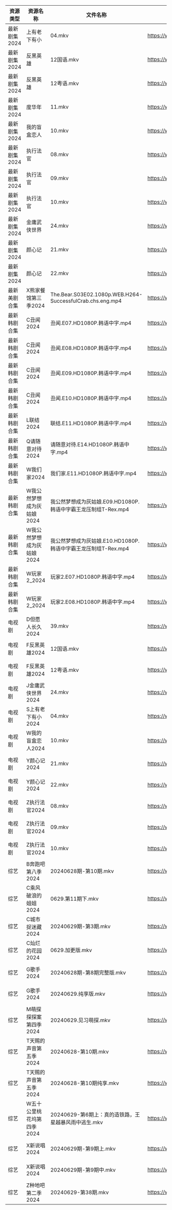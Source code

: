 | 资源类型     | 资源名称            | 文件名称                                                      | 分享链接                                 | 更新时间                |
| -------- | --------------- | --------------------------------------------------------- | ------------------------------------ | ------------------- |
| 最新剧集2024 | 上有老下有小          | 04.mkv                                                    | https://www.alipan.com/s/zJpYSzfdTgF | 2024-06-29 00:10:54 |
| 最新剧集2024 | 反黑英雄            | 12国语.mkv                                                  | https://www.alipan.com/s/BaUXauM9vBS | 2024-06-29 19:10:46 |
| 最新剧集2024 | 反黑英雄            | 12粤语.mkv                                                  | https://www.alipan.com/s/BaUXauM9vBS | 2024-06-29 19:10:46 |
| 最新剧集2024 | 度华年             | 11.mkv                                                    | https://www.alipan.com/s/vjbjKvWXUFQ | 2024-06-29 14:11:00 |
| 最新剧集2024 | 我的盲盒恋人          | 10.mkv                                                    | https://www.alipan.com/s/6rP1kMmWiU2 | 2024-06-29 14:11:02 |
| 最新剧集2024 | 执行法官            | 08.mkv                                                    | https://www.alipan.com/s/Jve8FWSeqsr | 2024-06-29 20:10:50 |
| 最新剧集2024 | 执行法官            | 09.mkv                                                    | https://www.alipan.com/s/Jve8FWSeqsr | 2024-06-29 20:10:50 |
| 最新剧集2024 | 执行法官            | 10.mkv                                                    | https://www.alipan.com/s/Jve8FWSeqsr | 2024-06-29 20:10:50 |
| 最新剧集2024 | 金庸武侠世界          | 24.mkv                                                    | https://www.alipan.com/s/K1cwzDfcuuq | 2024-06-29 19:10:59 |
| 最新剧集2024 | 颜心记             | 21.mkv                                                    | https://www.alipan.com/s/CnAhfNEJaT8 | 2024-06-29 20:10:57 |
| 最新剧集2024 | 颜心记             | 22.mkv                                                    | https://www.alipan.com/s/CnAhfNEJaT8 | 2024-06-29 20:10:57 |
| 最新美剧合集   | X熊家餐馆第三季2024    | The.Bear.S03E02.1080p.WEB.H264-SuccessfulCrab.chs.eng.mp4 | https://www.alipan.com/s/P8KbRfGWy8g | 2024-06-29 18:07:30 |
| 最新韩剧合集   | C丑闻2024         | 丑闻.E07.HD1080P.韩语中字.mp4                                   | https://www.alipan.com/s/J114XwZcFVg | 2024-06-29 16:09:57 |
| 最新韩剧合集   | C丑闻2024         | 丑闻.E08.HD1080P.韩语中字.mp4                                   | https://www.alipan.com/s/J114XwZcFVg | 2024-06-29 16:09:56 |
| 最新韩剧合集   | C丑闻2024         | 丑闻.E09.HD1080P.韩语中字.mp4                                   | https://www.alipan.com/s/J114XwZcFVg | 2024-06-29 16:09:56 |
| 最新韩剧合集   | C丑闻2024         | 丑闻.E10.HD1080P.韩语中字.mp4                                   | https://www.alipan.com/s/J114XwZcFVg | 2024-06-29 16:09:56 |
| 最新韩剧合集   | L联结2024         | 联结.E11.HD1080P.韩语中字.mp4                                   | https://www.alipan.com/s/4f7g9UiAEUn | 2024-06-29 14:10:00 |
| 最新韩剧合集   | Q请随意对待2024      | 请随意对待.E14.HD1080P.韩语中字.mp4                                | https://www.alipan.com/s/iJ1hfG7FjwZ | 2024-06-29 16:07:07 |
| 最新韩剧合集   | W我们家2024        | 我们家.E11.HD1080P.韩语中字.mp4                                  | https://www.alipan.com/s/keo1YwSJiuD | 2024-06-29 12:10:05 |
| 最新韩剧合集   | W我公然梦想成为灰姑娘2024 | 我公然梦想成为灰姑娘.E09.HD1080P.韩语中字霸王龙压制组T-Rex.mp4                | https://www.alipan.com/s/m5hKH1Kr2Ez | 2024-06-29 12:10:07 |
| 最新韩剧合集   | W我公然梦想成为灰姑娘2024 | 我公然梦想成为灰姑娘.E10.HD1080P.韩语中字霸王龙压制组T-Rex.mp4                | https://www.alipan.com/s/m5hKH1Kr2Ez | 2024-06-29 12:10:07 |
| 最新韩剧合集   | W玩家2_2024       | 玩家2.E07.HD1080P.韩语中字.mp4                                  | https://www.alipan.com/s/BQakqHpWTDX | 2024-06-29 12:10:10 |
| 最新韩剧合集   | W玩家2_2024       | 玩家2.E08.HD1080P.韩语中字.mp4                                  | https://www.alipan.com/s/BQakqHpWTDX | 2024-06-29 12:10:10 |
| 电视剧      | D但愿人长久2024      | 39.mkv                                                    | https://www.alipan.com/s/FhuZUhrsRyc | 2024-06-29 00:05:11 |
| 电视剧      | F反黑英雄2024       | 12国语.mkv                                                  | https://www.alipan.com/s/5vxV34wgKWY | 2024-06-29 19:05:21 |
| 电视剧      | F反黑英雄2024       | 12粤语.mkv                                                  | https://www.alipan.com/s/5vxV34wgKWY | 2024-06-29 19:05:21 |
| 电视剧      | J金庸武侠世界2024     | 24.mkv                                                    | https://www.alipan.com/s/45Wf5L1Pjst | 2024-06-29 19:05:45 |
| 电视剧      | S上有老下有小2024     | 04.mkv                                                    | https://www.alipan.com/s/GAgAoekUHew | 2024-06-29 00:06:45 |
| 电视剧      | W我的盲盒恋人2024     | 10.mkv                                                    | https://www.alipan.com/s/79v6WG3ZjBK | 2024-06-29 14:07:24 |
| 电视剧      | Y颜心记2024        | 21.mkv                                                    | https://www.alipan.com/s/Tmjp99EAVXz | 2024-06-29 20:07:32 |
| 电视剧      | Y颜心记2024        | 22.mkv                                                    | https://www.alipan.com/s/Tmjp99EAVXz | 2024-06-29 20:07:31 |
| 电视剧      | Z执行法官2024       | 08.mkv                                                    | https://www.alipan.com/s/CFu1g6qLZa9 | 2024-06-29 20:07:35 |
| 电视剧      | Z执行法官2024       | 09.mkv                                                    | https://www.alipan.com/s/CFu1g6qLZa9 | 2024-06-29 20:07:35 |
| 电视剧      | Z执行法官2024       | 10.mkv                                                    | https://www.alipan.com/s/CFu1g6qLZa9 | 2024-06-29 20:07:35 |
| 综艺       | B奔跑吧第八季2024     | 20240628期-第10期.mkv                                        | https://www.alipan.com/s/CAcGkk8vZXT | 2024-06-29 00:07:42 |
| 综艺       | C乘风破浪的姐姐2024    | 0629.第11期下.mkv                                            | https://www.alipan.com/s/z2ZQFhKX5nR | 2024-06-29 14:08:00 |
| 综艺       | C城市捉迷藏2024      | 20240629期-第3期.mkv                                         | https://www.alipan.com/s/7FqyaDLUvoi | 2024-06-29 20:07:53 |
| 综艺       | C灿烂的花园2024      | 0629.加更版.mkv                                              | https://www.alipan.com/s/cusw5oJaLFV | 2024-06-29 14:08:05 |
| 综艺       | G歌手2024         | 20240628期-第8期完整版.mkv                                      | https://www.alipan.com/s/2dNKCR1mK3D | 2024-06-29 00:08:00 |
| 综艺       | G歌手2024         | 20240629.纯享版.mkv                                          | https://www.alipan.com/s/2dNKCR1mK3D | 2024-06-29 14:08:08 |
| 综艺       | M萌探探探案第四季2024   | 20240629.见习萌探.mkv                                         | https://www.alipan.com/s/CT8S7QehFWz | 2024-06-29 14:08:40 |
| 综艺       | T天赐的声音第五季2024   | 20240628-第10期.mkv                                         | https://www.alipan.com/s/EULgZTroyjo | 2024-06-29 08:08:32 |
| 综艺       | T天赐的声音第五季2024   | 20240628-第10期纯享.mkv                                       | https://www.alipan.com/s/EULgZTroyjo | 2024-06-29 08:08:32 |
| 综艺       | W五十公里桃花坞第四季2024 | 20240629-第6期上：真的造铁路，王星越暴风雨中逃生.mkv                         | https://www.alipan.com/s/exjYEbxNRBJ | 2024-06-29 14:09:05 |
| 综艺       | X新说唱2024        | 20240629期-第9期上.mkv                                        | https://www.alipan.com/s/ax3krBHPWuN | 2024-06-29 20:09:07 |
| 综艺       | X新说唱2024        | 20240629期-第9期中.mkv                                        | https://www.alipan.com/s/ax3krBHPWuN | 2024-06-29 19:09:11 |
| 综艺       | Z种地吧第二季2024     | 20240629-第38期.mkv                                         | https://www.alipan.com/s/G47r6Pn4GFV | 2024-06-29 14:09:28 |
